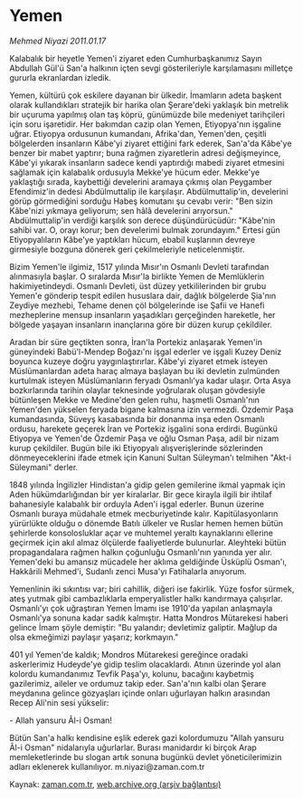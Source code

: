 # Yemen

*Mehmed Niyazi 2011.01.17*

<td class="columnist-detail">
<p>Kalabalık bir heyetle Yemen'i ziyaret eden Cumhurbaşkanımız Sayın Abdullah Gül'ü San'a halkının içten sevgi gösterileriyle karşılamasını milletçe gururla ekranlardan izledik.</p>
<p>
<div id="haberMetinDiv">
<p>Yemen, kültürü çok eskilere dayanan bir ülkedir. İmamların adeta başkent olarak kullandıkları stratejik bir harika olan Şerare'deki yaklaşık bin metrelik bir uçuruma yapılmış olan taş köprü, günümüzde bile medeniyet tarihçileri için soru işaretidir. Her bakımdan cazip olan Yemen, Etiyopya'nın işgaline uğrar. Etiyopya ordusunun kumandanı, Afrika'dan, Yemen'den, çeşitli bölgelerden insanların Kâbe'yi ziyaret ettiğini fark ederek, San'a'da Kâbe'ye benzer bir mabet yaptırır; buna rağmen ziyaretlerin adresi değişmeyince, Kâbe'yi yıkarak insanların sadece kendi yaptırdığı mabedi ziyaret etmesini sağlamak için kalabalık ordusuyla Mekke'ye hücum eder. Mekke'ye yaklaştığı sırada, kaybettiği develerini aramaya çıkmış olan Peygamber Efendimiz'in dedesi Abdülmuttalip ile karşılaşır. Abdülmuttalip'in, develerini görüp görmediğini sorduğu Habeş komutanı şu cevabı verir: "Ben sizin Kâbe'nizi yıkmaya geliyorum; sen hâlâ develerini arıyorsun." Abdülmuttalip'in verdiği karşılık son derece düşündürücüdür: "Kâbe'nin sahibi var. O, orayı korur; ben develerimi bulmak zorundayım." Ertesi gün Etiyopyalıların Kâbe'ye yaptıkları hücum, ebabil kuşlarının devreye girmesiyle bozguna dönerek geri çekilmeleriyle neticelenmiştir.
<p> Bizim Yemen'le ilgimiz, 1517 yılında Mısır'ın Osmanlı Devleti tarafından alınmasıyla başlar. O sıralarda Mısır'la birlikte Yemen de Memlüklerin hakimiyetindeydi. Osmanlı Devleti, üst düzey yetkililerinden bir grubu Yemen'e gönderip tespit edilen hususlara dair, dağlık bölgelerde Şia'nın Zeydiye mezhebi, Tehame denen çöl bölgelerinde ise Şafii ve Hanefi mezheplerine mensup insanların yaşadıkları gerçeğinden hareketle, her bölgede yaşayan insanların inançlarına göre bir düzen kurup çekildiler.
<p> Aradan bir süre geçtikten sonra, İran'la Portekiz anlaşarak Yemen'in güneyindeki Babü'l-Mendep Boğazı'nı işgal ederler ve işgali Kuzey Deniz boyunca kuzeye doğru yaygınlaştırırlar. Kâbe'yi ziyaret etmek isteyen Müslümanlardan adeta haraç almaya başlayan bu iki devletin zulmünden kurtulmak isteyen Müslümanların feryadı Osmanlı'ya kadar ulaşır. Orta Asya bozkırlarında tarihin olaylar teknesinde yoğrularak oluşan gövdesiyle bütünleşen Mekke ve Medine'den gelen ruhu, haşmetli Osmanlı'nın Yemen'den yükselen feryada bigane kalmasına izin vermezdi. Özdemir Paşa kumandasında, Süveyş kasabasında bir donanma inşa eden Osmanlı ordusu, harekete geçerek İran ve Portekiz işgalini sona erdirdi. Bugünkü Etiyopya ve Yemen'de Özdemir Paşa ve oğlu Osman Paşa, adil bir nizam kurup çekildiler. Bugün bile iki Etiyopyalı alışverişlerinde sözlerinden dönmeyeceklerini ifade etmek için Kanuni Sultan Süleyman'ı telmihen "Akt-i Süleymani" derler.
<p> 1848 yılında İngilizler Hindistan'a gidip gelen gemilerine ikmal yapmak için Aden hükümdarlığından bir yer kiralarlar. Bir gece kirayla ilgili bir ihtilaf bahanesiyle kalabalık bir orduyla Aden'i işgal ederler. Bunun üzerine Osmanlı buraya müdahale etmek mecburiyetinde kalır. Kapitülasyonların yürürlükte olduğu o dönemde Batılı ülkeler ve Ruslar hemen hemen bütün şehirlerde konsolosluklar açar ve muhtemel yeraltı kaynaklarını ellerine geçirmek için akıl almaz ölçülerde faaliyetlerde bulunurlar. Aleyhteki bütün propagandalara rağmen halkın çoğunluğu Osmanlı'nın yanında yer alır. Yemen'deki bu amansız mücadele her aklıma geldiğinde Üsküplü Osman'ı, Hakkârili Mehmed'i, Sudanlı zenci Musa'yı Fatihalarla anıyorum.
<p> Yemenlinin iki sıkıntısı var; biri cahillik, diğeri ise fakirlik. Yüze fosfor sürmek, ateş yutmak gibi cambazlıklarla emperyalistler halkı kandırmaya çalışırlar. Osmanlı'yı çok uğraştıran Yemen İmamı ise 1910'da yapılan anlaşmayla Osmanlı'ya sonuna kadar sadık kalmıştır. Hatta Mondros Mütarekesi haberi gelince İmam şöyle demiştir: "Bu yalandır; devletimiz galiptir. Mağlup da olsa ekmeğimizi paylaşır yaşarız; korkmayın."
<p> 401 yıl Yemen'de kaldık; Mondros Mütarekesi gereğince oradaki askerlerimiz Hudeyde'ye gidip teslim olacaklardı. Atının üzerinde yol alan kolordu kumandanımız Tevfik Paşa'yı, kolunu, bacağını kaybetmiş gazilerimiz, aileler ve ordumuz takip eder. San'a'nın kalbi olan Şerare meydanına gelince gözyaşları içinde onları uğurlayan halkın arasından Recep Ali'nin sesi yükselir:
<p> - Allah yansuru Âl-i Osman!
<p> Bütün San'a halkı kendisine eşlik ederek gazi kolordumuzu "Allah yansuru Âl-i Osman" nidalarıyla uğurlarlar. Burası manidardır ki birçok Arap memleketlerinde bu slogan artık sonuna bugünkü devlet yöneticilerimizin adları eklenerek kullanılıyor. m.niyazi@zaman.com.tr</p></p></p></p></p></p></p></p></div>
</p>
<a href="http://web.archive.org/web/20110118042156/mailto:m.niyazi@zaman.com.tr">
</a></td>

Kaynak: [zaman.com.tr](http://zaman.com.tr/yazar.do?yazino=1079929), [web.archive.org (arşiv bağlantısı)](http://web.archive.org/web/20110118042156/http://www.zaman.com.tr:80/yazar.do?yazino=1079929)
